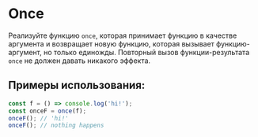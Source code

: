 # Once

Реализуйте функцию `once`, которая принимает функцию в качестве аргумента и возвращает новую функцию, которая вызывает функцию-аргумент, но только единожды. Повторный вызов функции-результата `once` не должен давать никакого эффекта.

## Примеры использования:

```javascript
const f = () => console.log('hi!');
const onceF = once(f);
onceF(); // 'hi!'
onceF(); // nothing happens
```